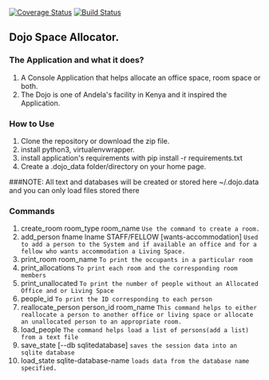 [![Coverage Status](https://coveralls.io/repos/github/andela-oadeniran/dojo_space_allocator/badge.svg)](https://coveralls.io/github/andela-oadeniran/dojo_space_allocator)
[![Build Status](https://travis-ci.org/andela-oadeniran/dojo_space_allocator.svg?branch=master)](https://travis-ci.org/andela-oadeniran/dojo_space_allocator)


##            Dojo Space Allocator.

### The Application and what it does?
1. A Console Application that helps allocate an office space, room space or both.
2. The Dojo is one of Andela's facility in Kenya and it inspired the Application.

###  How to Use
1. Clone the repository or download the zip file.
2. install python3, virtualenvwrapper.
3. install application's requirements with pip install -r requirements.txt
4. Create a .dojo_data folder/directory on your home page.

###NOTE: All text and databases will be created or stored here ~/.dojo.data and you can only load files stored there

###   Commands
 1. create_room room_type room_name `Use the command to create a room.`
 2. add_person fname lname STAFF/FELLOW [wants-accommodation]
  `Used to add a person to the System and if available an office and for a fellow who wants accommodation a Living Space.`
 3. print_room room_name `To print the occupants in a particular room`
 4. print_allocations `To print each room and the corresponding room members`
 5. print_unallocated `To print the number of people without an Allocated Office and or Living Space`
 6. people_id `To print the ID corresponding to each person`
 7. reallocate_person person_id room_name `This command helps to either reallocate a person to another office or living space or allocate an unallocated person to an appropriate room.`
 8. load_people `The command helps load a list of persons(add a list) from a text file`
 9. save_state [--db sqlitedatabase] `saves the session data into an sqlite database`
 10. load_state sqlite-database-name `loads data from the database name specified.`